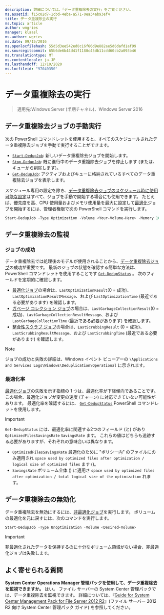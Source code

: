 ```yaml
---
description: 詳細については、「データ重複除去の実行」をご覧ください。
ms.assetid: f15c02d7-1cbd-4eba-a571-0ea34ab93ef4
title: データ重複除去の実行
ms.topic: article
author: wmgries
manager: klaasl
ms.author: wgries
ms.date: 09/15/2016
ms.openlocfilehash: 55d5d3ee542ed0c16f66d9e882ae5d6dafd1af99
ms.sourcegitcommit: 65b6de6b44d41f1180c45db11cdd60cb2a093b46
ms.translationtype: MT
ms.contentlocale: ja-JP
ms.lasthandoff: 12/10/2020
ms.locfileid: "97040350"
---
```

# <a name="running-data-deduplication"></a>データ重複除去の実行

> 適用先:Windows Server (半期チャネル)、Windows Server 2016

## <a name="running-data-deduplication-jobs-manually"></a><a id="running-dedup-jobs-manually"></a>データ重複除去ジョブの手動実行

次の PowerShell コマンドレットを使用すると、すべてのスケジュールされたデータ重複除去ジョブを手動で実行することができます。
* [`Start-DedupJob`](/previous-versions/system-center/system-center-2012-R2/hh758173(v=sc.12)): 新しいデータ重複除去ジョブを開始します。
* [`Stop-DedupJob`](/previous-versions/system-center/system-center-2012-R2/hh758173(v=sc.12)): 既に進行中のデータ重複除去ジョブを停止します (または、キューから削除します)。
* [`Get-DedupJob`](/previous-versions/system-center/system-center-2012-R2/hh758173(v=sc.12)): アクティブおよびキューに格納されているすべてのデータ重複除去ジョブを表示します。

スケジュール専用の設定を除き、[データ重複除去ジョブのスケジュール時に使用可能な設定](advanced-settings.md#modifying-job-schedules-available-settings)はすべて、ジョブを手動で開始する場合にも使用できます。 たとえば、優先度を高、CPU 使用量およびメモリ使用量を最大に設定して[最適化](understand.md#job-info-optimization)ジョブを開始するには、管理者権限で次の PowerShell コマンドを実行します。

```PowerShell
Start-DedupJob -Type Optimization -Volume <Your-Volume-Here> -Memory 100 -Cores 100 -Priority High
```

## <a name="monitoring-data-deduplication"></a><a id="monitoring-dedup"></a>データ重複除去の監視

### <a name="job-successes"></a><a id="monitoring-dedup-job-successes"></a>ジョブの成功

データ重複除去では処理後のモデルが使用されることから、[データ重複除去ジョブ](understand.md#job-info)の成功が重要です。 最新のジョブの状態を確認する簡単な方法は、PowerShell コマンドレットを使用することです [`Get-DedupStatus`](/previous-versions/system-center/system-center-2012-R2/hh758173(v=sc.12)) 。 次のフィールドを定期的に確認します。

* [最適化ジョブ](understand.md#job-info-optimization)の場合は、`LastOptimizationResult`(0 = 成功)、`LastOptimizationResultMessage`、および `LastOptimizationTime` (最近である必要があります) を確認します。
* [ガベージ コレクション ジョブ](understand.md#job-info-gc)の場合は、`LastGarbageCollectionResult`(0 = 成功)、`LastGarbageCollectionResultMessage`、および `LastGarbageCollectionTime` (最近である必要があります) を確認します。
* [整合性スクラブ ジョブ](understand.md#job-info-scrubbing)の場合は、`LastScrubbingResult` (0 = 成功)、`LastScrubbingResultMessage`、および `LastScrubbingTime` (最近である必要があります) を確認します。

> [!Note]
> ジョブの成功と失敗の詳細は、Windows イベント ビューアーの `\Applications and Services Logs\Windows\Deduplication\Operational` に示されます。

### <a name="optimization-rates"></a><a id="monitoring-dedup-optimization-rates"></a>最適化率

[最適化ジョブ](understand.md#job-info-optimization)の失敗を示す指標の 1 つは、最適化率が下降傾向であることです。この場合、最適化ジョブが変更の速度 (チャーン) に対応できていない可能性があります。 最適化率を確認するには、 [`Get-DedupStatus`](/previous-versions/system-center/system-center-2012-R2/hh758173(v=sc.12)) PowerShell コマンドレットを使用します。

> [!Important]
> `Get-DedupStatus` には、最適化率に関連する2つのフィールド (と) があり `OptimizedFilesSavingsRate` `SavingsRate` ます。 これらの値はどちらも追跡する必要がありますが、それぞれの意味合いは異なります。
> - `OptimizedFilesSavingsRate` 最適化のために "ポリシー内" のファイルにのみ適用され `space used by optimized files after optimization / logical size of optimized files` ます ()。
> - `SavingsRate` ボリューム全体 () に適用さ `space used by optimized files after optimization / total logical size of the optimization` れます。

## <a name="disabling-data-deduplication"></a><a id="disabling-dedup"></a>データ重複除去の無効化
データ重複除去を無効にするには、[非最適化ジョブ](understand.md#job-info-unoptimization)を実行します。 ボリュームの最適化を元に戻すには、次のコマンドを実行します。

```PowerShell
Start-DedupJob -Type Unoptimization -Volume <Desired-Volume>
```

> [!Important]
> 非最適化されたデータを保持するのに十分なボリューム領域がない場合、非最適化ジョブは失敗します。

## <a name="frequently-asked-questions"></a><a id="faq"></a>よく寄せられる質問
**System Center Operations Manager 管理パックを使用して、データ重複除去を監視できますか。**
はい。 ファイル サーバーの System Center 管理パックでは、データ重複除去を監視できます。 詳細については、『[Guide for System Center Management Pack for File Server 2012 R2](https://download.microsoft.com/download/6/F/7/6F7A33B9-9383-48ED-9252-23C2C8AD1BDA/MPGuide_FileServer2012R2.doc)』(ファイル サーバー 2012 R2 向け System Center 管理パック ガイド) を参照してください。
